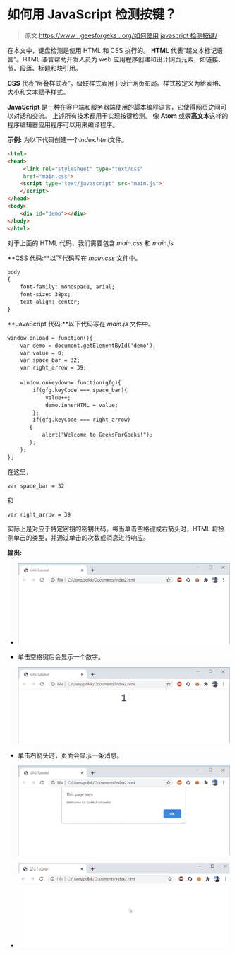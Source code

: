 # 如何用 JavaScript 检测按键？

> 原文:[https://www . geesforgeks . org/如何使用 javascript 检测按键/](https://www.geeksforgeeks.org/how-to-detect-keypress-using-javascript/)

在本文中，键盘检测是使用 HTML 和 CSS 执行的。
**HTML** 代表“超文本标记语言”。HTML 语言帮助开发人员为 web 应用程序创建和设计网页元素，如链接、节、段落、标题和块引用。

**CSS** 代表“层叠样式表”。级联样式表用于设计网页布局。样式被定义为给表格、大小和文本赋予样式。

**JavaScript** 是一种在客户端和服务器端使用的脚本编程语言，它使得网页之间可以对话和交流。
上述所有技术都用于实现按键检测。
像 **Atom** 或**崇高文本**这样的程序编辑器应用程序可以用来编译程序。

**示例:**
为以下代码创建一个*index.html*文件。

```html
<html>
<head>   
     <link rel="stylesheet" type="text/css"
     href="main.css">
    <script type="text/javascript" src="main.js">
    </script>
</head>
<body>
    <div id="demo"></div>
</body>
</html>
```

对于上面的 HTML 代码，我们需要包含 *main.css* 和 *main.js*

**CSS 代码:**以下代码写在 *main.css* 文件中。

```html
body
{
    font-family: monospace, arial;
    font-size: 38px;
    text-align: center;
}
```

**JavaScript 代码:**以下代码写在 *main.js* 文件中。

```html
window.onload = function(){
    var demo = document.getElementById('demo');
    var value = 0;
    var space_bar = 32;
    var right_arrow = 39;

    window.onkeydown= function(gfg){
        if(gfg.keyCode === space_bar){
            value++;
            demo.innerHTML = value;
        };
        if(gfg.keyCode === right_arrow)
       {
           alert("Welcome to GeeksForGeeks!");
       };
    };
};    
```

在这里，

```html
var space_bar = 32 
```

和

```html
var right_arrow = 39 
```

实际上是对应于特定密钥的密钥代码。每当单击空格键或右箭头时，HTML 将检测单击的类型，并通过单击的次数或消息进行响应。

**输出:**

*   ![](img/9d2a6f85513017b5a0be1718dbfc1ae4.png)
*   单击空格键后会显示一个数字。

    ![](img/3264ccbd0eebd52db3a4f98ffb1d8c15.png)

*   单击右箭头时，页面会显示一条消息。

    ![](img/b01a0693ba7d9d52b5f3de3177cf9eda.png)

*   ![](img/51eedcf3f4df400aee119bd6dd2f1a9c.png)
